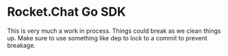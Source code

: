 # Rocket.Chat Go SDK

This is very much a work in process.  Things could break as we clean things up.  Make sure to use something like dep to lock to a commit to prevent breakage.
